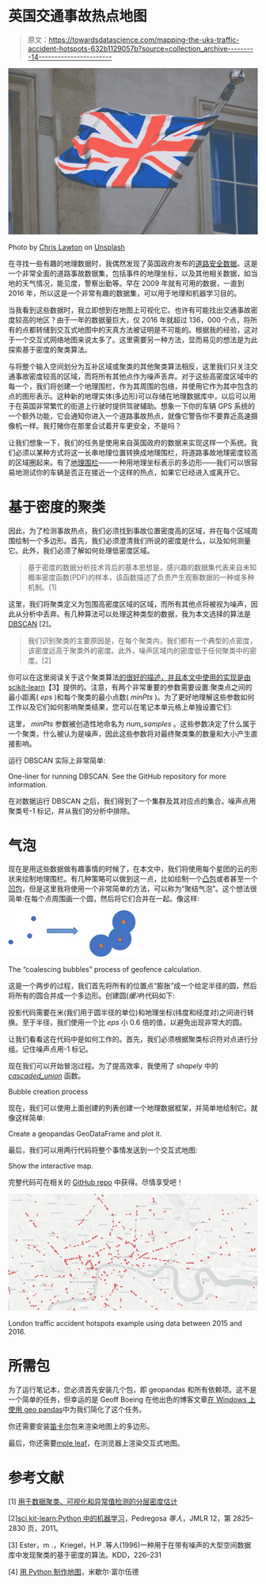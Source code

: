 # 英国交通事故热点地图

> 原文：<https://towardsdatascience.com/mapping-the-uks-traffic-accident-hotspots-632b1129057b?source=collection_archive---------14----------------------->

![](img/674d4593426c70923a147d6704d2a996.png)

Photo by [Chris Lawton](https://unsplash.com/@chrislawton?utm_source=medium&utm_medium=referral) on [Unsplash](https://unsplash.com?utm_source=medium&utm_medium=referral)

在寻找一些有趣的地理数据时，我偶然发现了英国政府发布的[道路安全数据](https://data.gov.uk/dataset/cb7ae6f0-4be6-4935-9277-47e5ce24a11f/road-safety-data)。这是一个非常全面的道路事故数据集，包括事件的地理坐标，以及其他相关数据，如当地的天气情况，能见度，警察出勤等。早在 2009 年就有可用的数据，一直到 2016 年，所以这是一个非常有趣的数据集，可以用于地理和机器学习目的。

当我看到这些数据时，我立即想到在地图上可视化它。也许有可能找出交通事故密度较高的地区？由于一年的数据量巨大，仅 2016 年就超过 136，000 个点，将所有的点都转储到交互式地图中的天真方法被证明是不可能的。根据我的经验，这对于一个交互式网络地图来说太多了。这里需要另一种方法，显而易见的想法是为此探索基于密度的聚类算法。

与将整个输入空间划分为互补区域或聚类的其他聚类算法相反，这里我们只关注交通事故密度较高的区域，而将所有其他点作为噪声丢弃。对于这些高密度区域中的每一个，我们将创建一个地理围栏，作为其周围的包络，并使用它作为其中包含的点的图形表示。这种新的地理实体(多边形)可以存储在地理数据库中，以后可以用于在英国非常繁忙的街道上行驶时提供驾驶辅助。想象一下你的车辆 GPS 系统的一个额外功能，它会通知你进入一个道路事故热点，就像它警告你不要靠近高速摄像机一样。我打赌你在那里会试着开车更安全，不是吗？

让我们想象一下，我们的任务是使用来自英国政府的数据来实现这样一个系统。我们必须以某种方式将这一长串地理位置转换成地理围栏，将道路事故地理密度较高的区域圈起来。有了[地理围栏](https://en.wikipedia.org/wiki/Geo-fence)——一种用地理坐标表示的多边形——我们可以很容易地测试你的车辆是否正在接近一个这样的热点，如果它已经进入或离开它。

# 基于密度的聚类

因此，为了检测事故热点，我们必须找到事故位置密度高的区域，并在每个区域周围绘制一个多边形。首先，我们必须澄清我们所说的密度是什么，以及如何测量它。此外，我们必须了解如何处理低密度区域。

> 基于密度的数据分析技术背后的基本思想是，感兴趣的数据集代表来自未知概率密度函数(PDF)的样本，该函数描述了负责产生观察数据的一种或多种机制。[1]

这里，我们将聚类定义为包围高密度区域的区域，而所有其他点将被视为噪声，因此从分析中丢弃。有几种算法可以处理这种类型的数据，我为本文选择的算法是 [DBSCAN](https://en.wikipedia.org/wiki/DBSCAN) [2]。

> 我们识别聚类的主要原因是，在每个聚类内，我们都有一个典型的点密度，该密度远高于聚类外的密度。此外，噪声区域内的密度低于任何聚类中的密度。[2]

你可以在这里阅读关于这个聚类算法[的很好的描述，并且本文中使用的实现是由](/how-dbscan-works-and-why-should-i-use-it-443b4a191c80)[scikit-learn](http://scikit-learn.org/stable/modules/generated/sklearn.cluster.DBSCAN.html)【3】提供的。注意，有两个非常重要的参数需要设置:聚类点之间的最小距离( *eps* )和每个聚类的最小点数( *minPts* )。为了更好地理解这些参数如何工作以及它们如何影响聚类结果，您可以在笔记本单元格上单独设置它们:

这里， *minPts* 参数被创造性地命名为 *num_samples* 。这些参数决定了什么属于一个聚类，什么被认为是噪声，因此这些参数将对最终聚类集的数量和大小产生直接影响。

运行 DBSCAN 实际上非常简单:

One-liner for running DBSCAN. See the GitHub repository for more information.

在对数据运行 DBSCAN 之后，我们得到了一个集群及其对应点的集合。噪声点用聚类号-1 标记，并从我们的分析中排除。

# 气泡

现在是用这些数据做有趣事情的时候了，在本文中，我们将使用每个星团的云的形状来绘制地理围栏。有几种策略可以做到这一点，比如绘制一个[凸包](https://en.wikipedia.org/wiki/Convex_hull)或者甚至一个[凹包](http://ubicomp.algoritmi.uminho.pt/local/concavehull.html)，但是这里我将使用一个非常简单的方法，可以称为“聚结气泡”。这个想法很简单:在每个点周围画一个圆，然后将它们合并在一起。像这样:

![](img/4e5cf26bada7b7d0caaaf70810f5556f.png)

The “coalescing bubbles” process of geofence calculation.

这是一个两步的过程，我们首先将所有的位置点“膨胀”成一个给定半径的圆，然后将所有的圆合并成一个多边形。创建圆(*缓冲*)代码如下:

投影代码需要在米(我们用于圆半径的单位)和地理坐标(纬度和经度对)之间进行转换。至于半径，我们使用一个比 *eps* 小 0.6 倍的值，以避免出现非常大的圆。

让我们看看这在代码中是如何工作的。首先，我们必须根据聚类标识符对点进行分组。记住噪声点用-1 标记。

现在我们可以开始冒泡过程。为了提高效率，我使用了 *shapely* 中的 [*cascaded_union*](http://toblerity.org/shapely/manual.html#cascading-unions) 函数。

Bubble creation process

现在，我们可以使用上面创建的列表创建一个地理数据框架，并简单地绘制它。就像这样简单:

Create a geopandas GeoDataFrame and plot it.

最后，我们可以用两行代码将整个事情发送到一个交互式地图:

Show the interactive map.

完整代码可在相关的 [GitHub repo](https://github.com/joaofig/uk-accidents) 中获得。尽情享受吧！

![](img/7696716b77a75226ac3030e4a60fa54f.png)

London traffic accident hotspots example using data between 2015 and 2016.

# **所需包**

为了运行笔记本，您必须首先安装几个包，即 geopandas 和所有依赖项。这不是一个简单的任务，但幸运的是 Geoff Boeing 在他出色的博客文章[在 Windows 上使用 geo pandas](https://geoffboeing.com/2014/09/using-geopandas-windows/)中为我们简化了这个任务。

你还需要安装[笛卡尔](https://pypi.org/project/descartes/)包来渲染地图上的多边形。

最后，你还需要[mple leaf](https://pypi.org/project/mplleaflet/)，在浏览器上渲染交互式地图。

# **参考文献**

[1] [用于数据聚类、可视化和异常值检测的分层密度估计](https://dl.acm.org/citation.cfm?doid=2808688.2733381)

[2][sci kit-learn:Python 中的机器学习](http://jmlr.csail.mit.edu/papers/v12/pedregosa11a.html)，Pedregosa *等人*，JMLR 12，第 2825–2830 页，2011。

[3] Ester，m .，Kriegel，H.P .等人(1996)一种用于在带有噪声的大型空间数据库中发现聚类的基于密度的算法。KDD，226–231

[4] [用 Python 制作地图](http://michelleful.github.io/code-blog/2015/07/15/making-maps/)，米歇尔·富尔伍德